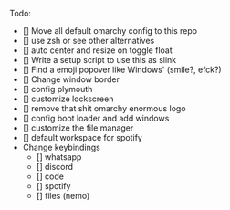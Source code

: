 Todo:
- [] Move all default omarchy config to this repo
- [] use zsh or see other alternatives
- [] auto center and resize on toggle float
- [] Write a setup script to use this as slink
- [] Find a emoji popover like Windows' (smile?, efck?)
- [] Change window border
- [] config plymouth
- [] customize lockscreen
- [] remove that shit omarchy enormous logo
- [] config boot loader and add windows
- [] customize the file manager
- [] default workspace for spotify
- Change keybindings
    - [] whatsapp
    - [] discord
    - [] code
    - [] spotify
    - [] files (nemo)